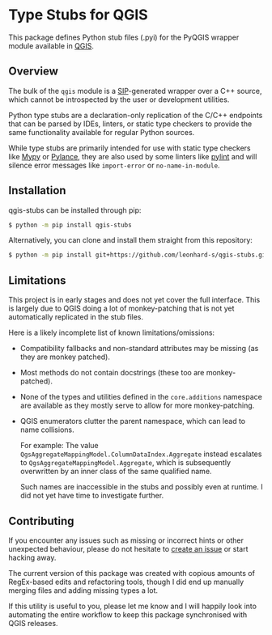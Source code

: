 # Type Stubs for QGIS

This package defines Python stub files (.pyi) for the PyQGIS wrapper module available in [QGIS](https://qgis.org/).

## Overview

The bulk of the `qgis` module is a [SIP](https://www.riverbankcomputing.com/software/sip/)-generated wrapper over a C++ source, which cannot be introspected by the user or development utilities.

Python type stubs are a declaration-only replication of the C/C++ endpoints that can be parsed by IDEs, linters, or static type checkers to provide the same functionality available for regular Python sources.

While type stubs are primarily intended for use with static type checkers like [Mypy](http://mypy-lang.org/) or [Pylance](https://marketplace.visualstudio.com/items?itemName=ms-python.vscode-pylance), they are also used by some linters like [pylint](https://pylint.org/) and will silence error messages like `import-error` or `no-name-in-module`.

## Installation

qgis-stubs can be installed through pip:

```sh
$ python -m pip install qgis-stubs
```

Alternatively, you can clone and install them straight from this repository:

```sh
$ python -m pip install git+https://github.com/leonhard-s/qgis-stubs.git
```

## Limitations

This project is in early stages and does not yet cover the full interface. This is largely due to QGIS doing a lot of monkey-patching that is not yet automatically replicated in the stub files.

Here is a likely incomplete list of known limitations/omissions:

- Compatibility fallbacks and non-standard attributes may be missing (as they are monkey patched).
- Most methods do not contain docstrings (these too are monkey-patched).
- None of the types and utilities defined in the `core.additions` namespace are available as they mostly serve to allow for more monkey-patching.
- QGIS enumerators clutter the parent namespace, which can lead to name collisions.

  For example: The value `QgsAggregateMappingModel.ColumnDataIndex.Aggregate` instead escalates to `QgsAggregateMappingModel.Aggregate`, which is subsequently overwritten by an inner class of the same qualified name.

  Such names are inaccessible in the stubs and possibly even at runtime. I did not yet have time to investigate further.

## Contributing

If you encounter any issues such as missing or incorrect hints or other unexpected behaviour, please do not hesitate to [create an issue](https://github.com/leonhard-s/qgis-stubs/issues) or start hacking away.

The current version of this package was created with copious amounts of RegEx-based edits and refactoring tools, though I did end up manually merging files and adding missing types a lot.

If this utility is useful to you, please let me know and I will happily look into automating the entire workflow to keep this package synchronised with QGIS releases.
